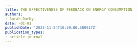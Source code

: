 ```yaml
---
title: THE EFFECTIVENESS OF FEEDBACK ON ENERGY CONSUMPTION
authors:
- Sarah Darby
date: -01-01
publishDate: '2023-11-24T10:39:00.589937Z'
publication_types:
- article-journal
---
```


